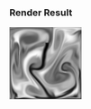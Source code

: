 ### Render Result

<!-- [watch the video](./result/0001-0400.mp4) -->

[![Watch the video](./result/preview.png)](./result/0001-0400.mp4)

